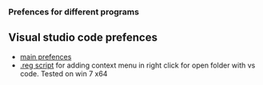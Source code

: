 ### Prefences for different programs

## Visual studio code prefences

- [main prefences](VS-Code\user-prefences-vs-code)
- [.reg script](VS-Code\vsCodeContextRightClickOpenFolder.reg) for adding context menu in right click for open folder with vs code. Tested on win 7 x64
